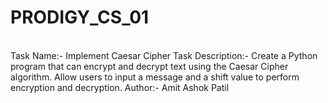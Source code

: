 # PRODIGY_CS_01
<br>
Task Name:- Implement Caesar Cipher
Task Description:- Create a Python program that can encrypt and decrypt text using the Caesar Cipher algorithm. Allow users to input a message and a shift value to perform encryption and decryption.
Author:- Amit Ashok Patil
